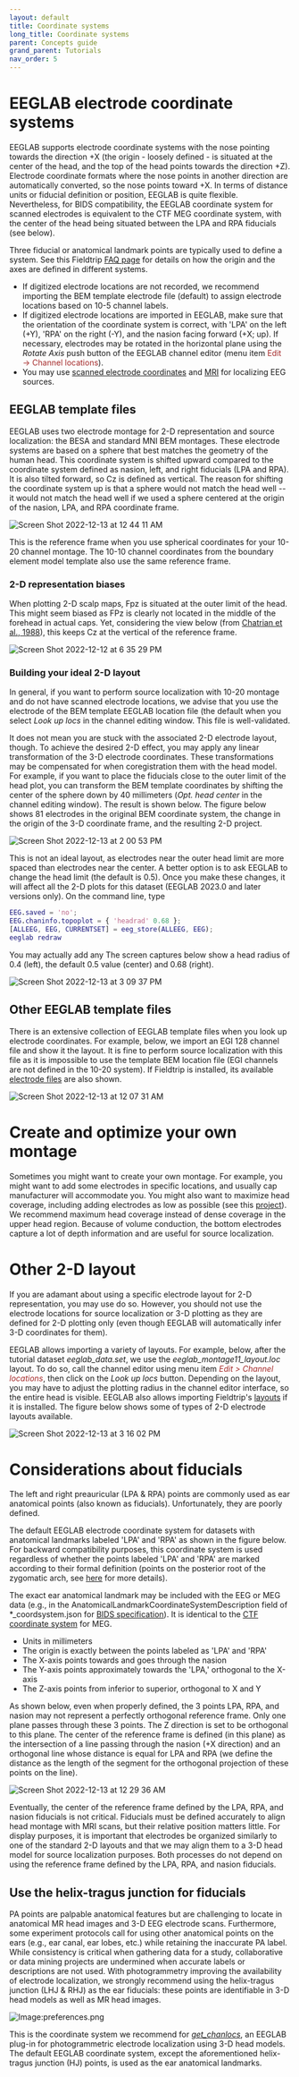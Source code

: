 ```yaml
---
layout: default
title: Coordinate systems
long_title: Coordinate systems
parent: Concepts guide
grand_parent: Tutorials
nav_order: 5
---
```

EEGLAB electrode coordinate systems
=========

EEGLAB supports electrode coordinate systems with the nose pointing towards the direction +X (the origin - loosely defined - is situated at the center of the head, and the top of the head points towards the direction +Z). Electrode coordinate formats where the nose points in another direction are automatically converted, so the nose points toward +X. In terms of distance units or fiducial definition or position, EEGLAB is quite flexible. Nevertheless, for BIDS compatibility, the EEGLAB coordinate system for scanned electrodes is equivalent to the CTF MEG coordinate system, with the center of the head being situated between the LPA and RPA fiducials (see below).

Three fiducial or anatomical landmark points are typically used to define a system. See this Fieldtrip [FAQ page](https://www.fieldtriptoolbox.org/faq/how_are_the_different_head_and_mri_coordinate_systems_defined/#details-of-the-mni-coordinate-system) for details on how the origin and the axes are defined in different systems.

- If digitized electrode locations are not recorded, we recommend importing the BEM template electrode file (default) to assign electrode locations based on 10-5 channel labels. 
- If digitized electrode locations are imported in EEGLAB, make sure that the orientation of the coordinate system is correct, with 'LPA' on the left (+Y), 'RPA' on the right (-Y), and the nasion facing forward (+X; up). If necessary, electrodes may be rotated in the horizontal plane using the <i>Rotate Axis</i> push button of the EEGLAB channel editor (menu item <span style="color: brown">Edit → Channel locations</span>).
- You may use [scanned electrode coordinates](../09_source/Channel_Locations.md) and [MRI](../09_source/Custom_head_model.md) for localizing EEG sources.

## EEGLAB template files

EEGLAB uses two electrode montage for 2-D representation and source localization: the BESA and standard MNI BEM montages. These electrode systems are based on a sphere that best matches the geometry of the human head. This coordinate system is shifted upward compared to the coordinate system defined as nasion, left, and right fiducials (LPA and RPA). It is also tilted forward, so Cz is defined as vertical. The reason for shifting the coordinate system up is that a sphere would not match the head well -- it would not match the head well if we used a sphere centered at the origin of the nasion, LPA, and RPA coordinate frame.

![Screen Shot 2022-12-13 at 12 44 11 AM](https://user-images.githubusercontent.com/1872705/207268589-53f5e8f4-9138-4273-ade5-c8d8ee8729f9.png)

This is the reference frame when you use spherical coordinates for your 10-20 channel montage. The 10-10 channel coordinates from the boundary element model template also use the same reference frame.

### 2-D representation biases

When plotting 2-D scalp maps, Fpz is situated at the outer limit of the head. This might seem biased as FPz is clearly not located in the middle of the forehead in actual caps. Yet, considering the view below (from [Chatrian et al., 1988](https://pubmed.ncbi.nlm.nih.gov/3250964/)), this keeps Cz at the vertical of the reference frame. 

![Screen Shot 2022-12-12 at 6 35 29 PM](https://user-images.githubusercontent.com/1872705/207267890-43c43a92-53c8-483a-95f1-8c9483d57310.png)

### Building your ideal 2-D layout

In general, if you want to perform source localization with 10-20 montage and do not have scanned electrode locations, we advise that you use the electrode of the BEM template EEGLAB location file (the default when you select *Look up locs* in the channel editing window. This file is well-validated.

It does not mean you are stuck with the associated 2-D electrode layout, though. To achieve the desired 2-D effect, you may apply any linear transformation of the 3-D electrode coordinates. These transformations may be compensated for when coregistration them with the head model. For example, if you want to place the fiducials close to the outer limit of the head plot, you can transform the BEM template coordinates by shifting the center of the sphere down by 40 millimeters (*Opt. head center* in the channel editing window). The result is shown below. The figure below shows 81 electrodes in the original BEM coordinate system, the change in the origin of the 3-D coordinate frame, and the resulting 2-D project. 

![Screen Shot 2022-12-13 at 2 00 53 PM](https://user-images.githubusercontent.com/1872705/207454927-54e15856-bead-4ff3-948d-639240449b15.png)

This is not an ideal layout, as electrodes near the outer head limit are more spaced than electrodes near the center. A better option is to ask EEGLAB to change the head limit (the default is 0.5). Once you make these changes, it will affect all the 2-D plots for this dataset (EEGLAB 2023.0 and later versions only). On the command line, type

```matlab
EEG.saved = 'no';
EEG.chaninfo.topoplot = { 'headrad' 0.68 };
[ALLEEG, EEG, CURRENTSET] = eeg_store(ALLEEG, EEG);
eeglab redraw
```

You may actually add any The screen captures below show a head radius of 0.4 (left), the default 0.5 value (center) and 0.68 (right).

![Screen Shot 2022-12-13 at 3 09 37 PM](https://user-images.githubusercontent.com/1872705/207464956-99339d9d-e163-443d-8720-5f3add67a6c1.png)

## Other EEGLAB template files

There is an extensive collection of EEGLAB template files when you look up electrode coordinates. For example, below, we import an EGI 128 channel file and show it the layout. It is fine to perform source localization with this file as it is impossible to use the template BEM location file (EGI channels are not defined in the 10-20 system). If Fieldtrip is installed, its available [electrode files](https://www.fieldtriptoolbox.org/template/electrode/) are also shown.

![Screen Shot 2022-12-13 at 12 07 31 AM](https://user-images.githubusercontent.com/1872705/207260856-073113fb-cf7f-488a-8a5c-d118fccec67b.png)

# Create and optimize your own montage

Sometimes you might want to create your own montage. For example, you might want to add some electrodes in specific locations, and usually cap manufacturer will accommodate you. You might also want to maximize head coverage, including adding electrodes as low as possible  (see this [project](https://github.com/arnodelorme/optimize_montage)). We recommend maximum head coverage instead of dense coverage in the upper head region. Because of volume conduction, the bottom electrodes capture a lot of depth information and are useful for source localization.

# Other 2-D layout

If you are adamant about using a specific electrode layout for 2-D representation, you may use do so. However, you should not use the electrode locations for source localization or 3-D plotting as they are defined for 2-D plotting only (even though EEGLAB will automatically infer 3-D coordinates for them).

EEGLAB allows importing a variety of layouts. For example, below, after the tutorial dataset *eeglab_data.set*, we use the *eeglab_montage11_layout.loc* layout. To do so, call the channel editor using menu item <span style="color:brown">*Edit > Channel locations*</span>, then click on the *Look up locs* button. Depending on the layout, you may have to adjust the plotting radius in the channel editor interface, so the entire head is visible. EEGLAB also allows importing Fieldtrip's [layouts](https://www.fieldtriptoolbox.org/template/layout/) if it is installed. The figure below shows some of types of 2-D electrode layouts available.

![Screen Shot 2022-12-13 at 3 16 02 PM](https://user-images.githubusercontent.com/1872705/207465671-1327aaf3-be3f-4185-81a2-6cbdef29bfe0.png)

# Considerations about fiducials

The left and right preauricular (LPA & RPA) points are commonly used as ear anatomical points (also known as fiducials). Unfortunately, they are poorly defined.

The default EEGLAB electrode coordinate system for datasets with anatomical landmarks labeled 'LPA' and 'RPA' as shown in the figure below. For backward compatibility purposes, this coordinate system is used regardless of whether the points labeled 'LPA' and 'RPA' are marked according to their formal definition (points on the posterior root of the zygomatic arch, see [here](https://www.fieldtriptoolbox.org/faq/how_are_the_lpa_and_rpa_points_defined/) for more details).

The exact ear anatomical landmark may be included with the EEG or MEG data (e.g., in the AnatomicalLandmarkCoordinateSystemDescription field of *_coordsystem.json for [BIDS specification](https://bids-specification.readthedocs.io/en/stable/04-modality-specific-files/03-electroencephalography.html#coordinate-system-json-_coordsystemjson)). It is identical to the [CTF coordinate system](https://www.fieldtriptoolbox.org/faq/how_are_the_different_head_and_mri_coordinate_systems_defined/#details-of-the-ctf-coordinate-system) for MEG.
- Units in millimeters
- The origin is exactly between the points labeled as 'LPA' and 'RPA'
- The X-axis points towards and goes through the nasion
- The Y-axis points approximately towards the 'LPA,' orthogonal to the X-axis
- The Z-axis points from inferior to superior, orthogonal to X and Y

As shown below, even when properly defined, the 3 points LPA, RPA, and nasion may not represent a perfectly orthogonal reference frame. Only one plane passes through these 3 points. The Z direction is set to be orthogonal to this plane. The center of the reference frame is defined (in this plane) as the intersection of a line passing through the nasion (+X direction) and an orthogonal line whose distance is equal for LPA and RPA (we define the distance as the length of the segment for the orthogonal projection of these points on the line). 

![Screen Shot 2022-12-13 at 12 29 36 AM](https://user-images.githubusercontent.com/1872705/207265225-94db3e70-3dab-48db-950d-230d9cc9b93b.png)

Eventually, the center of the reference frame defined by the LPA, RPA, and nasion fiducials is not critical. Fiducials must be defined accurately to align head montage with MRI scans, but their relative position matters little. For display purposes, it is important that electrodes be organized similarly to one of the standard 2-D layouts and that we may align them to a 3-D head model for source localization purposes. Both processes do not depend on using the reference frame defined by the LPA, RPA, and nasion fiducials.

## Use the helix-tragus junction for fiducials
PA points are palpable anatomical features but are challenging to locate in anatomical MR head images and 3-D EEG electrode scans. Furthermore, some experiment protocols call for using other anatomical points on the ears (e.g.,  ear canal, ear lobes, etc.) while retaining the inaccurate PA label. While consistency is critical when gathering data for a study, collaborative or data mining projects are undermined when accurate labels or descriptions are not used. With photogrammetry improving the availability of electrode localization, we strongly recommend using the helix-tragus junction (LHJ &  RHJ) as the ear fiducials: these points are identifiable in 3-D head models as well as MR head images. 

![Image:preferences.png](/assets/images/helixTragus.PNG)

This is the coordinate system we recommend for [<i>get_chanlocs</i>](https://github.com/sccn/get_chanlocs/wiki), an EEGLAB plug-in for photogrammetric electrode localization using 3-D head models. The default EEGLAB coordinate system, except the aforementioned helix-tragus junction (HJ) points, is used as the ear anatomical landmarks.


